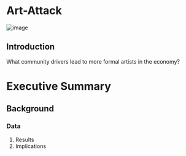 # Art-Attack 

![image](https://www.flintside.com/galleries/mural_collage.jpg)

## Introduction
What community drivers lead to more formal artists in the economy? 



# Executive Summary
## Background 
### Data 



1. Results 
2. Implications 

